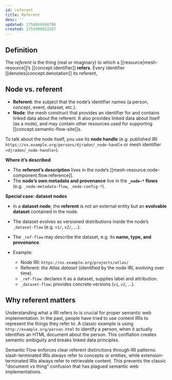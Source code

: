 ```yaml
---
id: referent
title: Referent
desc: ''
updated: 1756869568786
created: 1755990922267
---
```


## Definition

The *referent* is the thing (real or imaginary) to which a [[resource|mesh-resource]]’s [[concept.identifier]] **refers**. Every identifier [[denotes|concept.denotation]] its referent, 

## Node vs. referent

- **Referent**: the subject that the node’s identifier names (a person, concept, event, dataset, etc.).
- **Node**: the mesh construct that provides an identifier for and contains linked data about the referent. It also provides linked data about itself (as a node), and may contain other resources used for supporting [[concept.semantic-flow-site]]s.

To talk about the node itself, you use its **node handle** (e.g. published IRI `https://ns.example.org/persons/djradon/_node-handle` or mesh identifier `<djradon/_node-handle>`).

**Where it’s described**

* The **referent’s description** lives in the node’s [[mesh-resource.node-component.flow.reference]].
* The **node’s own metadata and provenance** live in the **`_node-*` flows** (e.g. `_node-metadata-flow`, `_node-config-*`).

**Special case: dataset nodes**

* In a **dataset node**, the **referent** is not an external entity but an **evolvable dataset** contained in the node.
* The dataset evolves as versioned distributions inside the node’s `_dataset-flow` (e.g. `v1/`, `v2/`, …).
* The `_ref-flow` may describe the dataset, e.g. its **name, type, and provenance**.
* Example:

  * Node IRI: `https://ns.example.org/projects/atlas/`
  * Referent: *the Atlas dataset* (identified by the node IRI, evolving over time).
  * `_ref-flow`: declares it as a dataset, supplies label and attribution.
  * `_dataset-flow`: provides concrete versions (`v1`, `v2`, …).


## Why referent matters

Understanding what a IRI refers to is crucial for proper semantic web implementation. In the past, people have tried to use content IRIs to represent the things they refer to. A classic example is using `http://example.org/person.html` to identify a person, when it actually identifies an HTML document about the person. This conflation creates semantic ambiguity and breaks linked data principles.

Semantic Flow enforces clear referent distinctions through IRI patterns: slash-terminated IRIs always refer to concepts or entities, while extension-terminated IRIs always refer to retrievable content. This prevents the classic "document vs thing" confusion that has plagued semantic web implementations.
